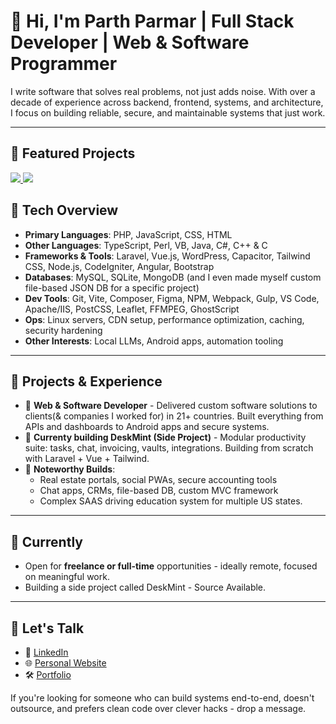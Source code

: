 # 👋 Hi, I'm Parth Parmar | Full Stack Developer | Web & Software Programmer

I write software that solves real problems, not just adds noise. With over a decade of experience across backend, frontend, systems, and architecture, I focus on building reliable, secure, and maintainable systems that just work.

---
## 🚀 Featured Projects

<a href="https://github.com/yourusername/repo1">
  <img src="https://github-readme-stats.vercel.app/api/pin/?username=parthmp&repo=deskmint-backend&theme=default" />
</a>
<a href="https://github.com/yourusername/repo2">
  <img src="https://github-readme-stats.vercel.app/api/pin/?username=parthmp&repo=deskmint-frontend&theme=default" />
</a>

## 🧠 Tech Overview

- **Primary Languages**: PHP, JavaScript, CSS, HTML
- **Other Languages**: TypeScript, Perl, VB, Java, C#, C++ & C
- **Frameworks & Tools**: Laravel, Vue.js, WordPress, Capacitor, Tailwind CSS, Node.js, CodeIgniter, Angular, Bootstrap
- **Databases**: MySQL, SQLite, MongoDB (and I even made myself custom file-based JSON DB for a specific project)
- **Dev Tools**: Git, Vite, Composer, Figma, NPM, Webpack, Gulp, VS Code, Apache/IIS, PostCSS, Leaflet, FFMPEG, GhostScript
- **Ops**: Linux servers, CDN setup, performance optimization, caching, security hardening
- **Other Interests**: Local LLMs, Android apps, automation tooling

---

## 🔧 Projects & Experience

- 🧰 **Web & Software Developer** - Delivered custom software solutions to clients(& companies I worked for) in 21+ countries. Built everything from APIs and dashboards to Android apps and secure systems.
- 🧪 **Currenty building DeskMint (Side Project)** - Modular productivity suite: tasks, chat, invoicing, vaults, integrations. Building from scratch with Laravel + Vue + Tailwind.
- 🥽 **Noteworthy Builds**:
  - Real estate portals, social PWAs, secure accounting tools
  - Chat apps, CRMs, file-based DB, custom MVC framework
  - Complex SAAS driving education system for multiple US states.

---

## 💼 Currently

- Open for **freelance or full-time** opportunities - ideally remote, focused on meaningful work.
- Building a side project called DeskMint - Source Available.

---

## 🤝 Let's Talk

- 💼 [LinkedIn](https://www.linkedin.com/in/parthmp/)
- 🌐 [Personal Website](https://parthparmar.dev)
- 🛠️ [Portfolio](https://contra.com/parthparmaronline/work)

If you're looking for someone who can build systems end-to-end, doesn't outsource, and prefers clean code over clever hacks - drop a message.

